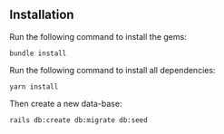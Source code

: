 
## Installation

Run the following command to install the gems:

```
bundle install
```

Run the following command to install all dependencies:

```
yarn install
```

Then create a new data-base:

```
rails db:create db:migrate db:seed
```
